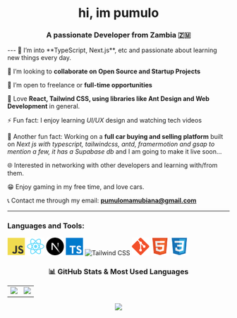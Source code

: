 <h1 align="center">hi, im pumulo</h1>
<h3 align="center">A passionate Developer from Zambia 🇿🇲</h3>
---
🌱 I’m into **TypeScript, Next.js**, etc and passionate about learning new things every day.

👯 I’m looking to **collaborate on Open Source and Startup Projects**

🤝 I’m open to freelance or **full-time opportunities**

💬 Love **React, Tailwind CSS, using libraries like Ant Design and Web Development** in general.

⚡ Fun fact: I enjoy learning *UI/UX* design and watching tech videos

🤔 Another fun fact: Working on a **full car buying and selling platform** built on *Next js with typescript, tailwindcss, antd, framermotion and gsap to mention a few, it has a Supabase db* and I am going to make it live soon...

🌐 Interested in networking with other developers and learning with/from them.

😁 Enjoy gaming in my free time, and love cars.

📞 Contact me through my email: **pumulomamubiana@gmail.com**

---
<h3 align="left">Languages and Tools:</h3>
<p align="left"> 
  <img src="https://raw.githubusercontent.com/devicons/devicon/master/icons/javascript/javascript-original.svg" alt="JavaScript" width="40" height="40"/> 
  <img src="https://raw.githubusercontent.com/devicons/devicon/master/icons/react/react-original.svg" alt="React" width="40" height="40"/> 
  <img src="https://raw.githubusercontent.com/devicons/devicon/master/icons/nextjs/nextjs-original.svg" alt="Next.js" width="40" height="40"/>
  <img src="https://raw.githubusercontent.com/devicons/devicon/master/icons/typescript/typescript-original.svg" alt="TypeScript" width="40" height="40"/>
  <img src="https://www.vectorlogo.zone/logos/tailwindcss/tailwindcss-icon.svg" alt="Tailwind CSS" width="40" height="40"/>
  <img src="https://raw.githubusercontent.com/devicons/devicon/master/icons/git/git-original.svg" alt="Git" width="40" height="40"/> 
  <img src="https://raw.githubusercontent.com/devicons/devicon/master/icons/html5/html5-original.svg" alt="HTML" width="40" height="40"/> 
  <img src="https://raw.githubusercontent.com/devicons/devicon/master/icons/css3/css3-original.svg" alt="CSS" width="40" height="40"/> 
</p>

<h3 align="center">📊 GitHub Stats & Most Used Languages</h3>

<div align="center">
  <table>
    <tr>
      <td>
        <img src="https://github-readme-stats.vercel.app/api?username=NeXTendo &show_icons=true&theme=tokyonight" />
      </td>
      <td>
        <img src="https://github-readme-stats.vercel.app/api/top-langs?username=NeXTendo&show_icons=true&locale=en&layout=compact&theme=tokyonight" />
      </td>
    </tr>
  </table>
</div>

<div align="center">
  <img src="https://github-readme-streak-stats.herokuapp.com/?user=NeXTendo&theme=tokyonight" />
</div>

